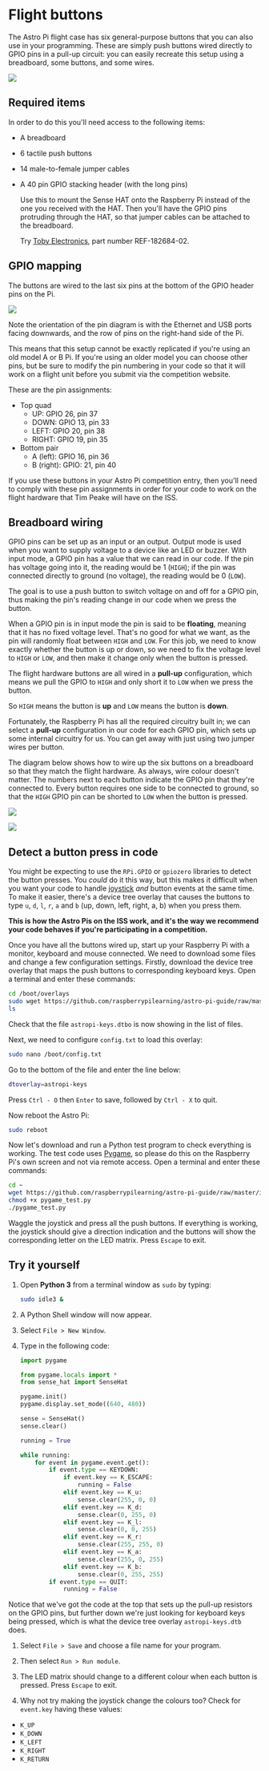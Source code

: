 # Flight buttons

The Astro Pi flight case has six general-purpose buttons that you can also use in your programming. These are simply push buttons wired directly to GPIO pins in a pull-up circuit: you can easily recreate this setup using a breadboard, some buttons, and some wires.

![](images/flight_buttons.jpg)

## Required items

In order to do this you'll need access to the following items:

- A breadboard
- 6 tactile push buttons
- 14 male-to-female jumper cables
- A 40 pin GPIO stacking header (with the long pins)

    Use this to mount the Sense HAT onto the Raspberry Pi instead of the one you received with the HAT. Then you'll have the GPIO pins protruding through the HAT, so that jumper cables can be attached to the breadboard.

    Try [Toby Electronics](http://www.toby.co.uk/content/catalogue/products.aspx?series=REF-18xxxx-0x), part number REF-182684-02.

## GPIO mapping

The buttons are wired to the last six pins at the bottom of the GPIO header pins on the Pi.

![](images/buttons_GPIO.png)

Note the orientation of the pin diagram is with the Ethernet and USB ports facing downwards, and the row of pins on the right-hand side of the Pi.

This means that this setup cannot be exactly replicated if you're using an old model A or B Pi. If you're using an older model you can choose other pins, but be sure to modify the pin numbering in your code so that it will work on a flight unit before you submit via the competition website.

These are the pin assignments:

- Top quad
    - UP: GPIO 26, pin 37
    - DOWN: GPIO 13, pin 33
    - LEFT: GPIO 20, pin 38
    - RIGHT: GPIO 19, pin 35
- Bottom pair
    - A (left): GPIO 16, pin 36
    - B (right): GPIO: 21, pin 40

If you use these buttons in your Astro Pi competition entry, then you'll need to comply with these pin assignments in order for your code to work on the flight hardware that Tim Peake will have on the ISS.

## Breadboard wiring

GPIO pins can be set up as an input or an output. Output mode is used when you want to supply voltage to a device like an LED or buzzer. With input mode, a GPIO pin has a value that we can read in our code. If the pin has voltage going into it, the reading would be 1 (`HIGH`); if the pin was connected directly to ground (no voltage), the reading would be 0 (`LOW`).

The goal is to use a push button to switch voltage on and off for a GPIO pin, thus making the pin's reading change in our code when we press the button.

When a GPIO pin is in input mode the pin is said to be **floating**, meaning that it has no fixed voltage level. That's no good for what we want, as the pin will randomly float between `HIGH` and `LOW`. For this job, we need to know exactly whether the button is up or down, so we need to fix the voltage level to `HIGH` or `LOW`, and then make it change only when the button is pressed.

The flight hardware buttons are all wired in a **pull-up** configuration, which means we pull the GPIO to `HIGH` and only short it to `LOW` when we press the button.

So `HIGH` means the button is **up** and `LOW` means the button is **down**.

Fortunately, the Raspberry Pi has all the required circuitry built in; we can select a **pull-up** configuration in our code for each GPIO pin, which sets up some internal circuitry for us. You can get away with just using two jumper wires per button.

The diagram below shows how to wire up the six buttons on a breadboard so that they match the flight hardware. As always, wire colour doesn't matter. The numbers next to each button indicate the GPIO pin that they're connected to. Every button requires one side to be connected to ground, so that the `HIGH` GPIO pin can be shorted to `LOW` when the button is pressed.

![](images/buttons_breadboard.png)

![](images/buttons_GPIO_small.png)

## Detect a button press in code

You might be expecting to use the `RPi.GPIO` or `gpiozero` libraries to detect the button presses. You *could* do it this way, but this makes it difficult when you want your code to handle [joystick](joystick.md) *and* button events at the same time. To make it easier, there's a device tree overlay that causes the buttons to type `u`, `d`, `l`, `r`, `a` and `b` (up, down, left, right, a, b) when you press them.

**This is how the Astro Pis on the ISS work, and it's the way we recommend your code behaves if you're participating in a competition.**

Once you have all the buttons wired up, start up your Raspberry Pi with a monitor, keyboard and mouse connected. We need to download some files and change a few configuration settings. Firstly, download the device tree overlay that maps the push buttons to corresponding keyboard keys. Open a terminal and enter these commands:

```bash
cd /boot/overlays
sudo wget https://github.com/raspberrypilearning/astro-pi-guide/raw/master/inputs-outputs/dtb/astropi-keys.dtbo --no-check-certificate
ls
```

Check that the file `astropi-keys.dtbo` is now showing in the list of files.

Next, we need to configure `config.txt` to load this overlay:

```bash
sudo nano /boot/config.txt
```

Go to the bottom of the file and enter the line below:

```bash
dtoverlay=astropi-keys
```

Press `Ctrl - O` then `Enter` to save, followed by `Ctrl - X` to quit.

Now reboot the Astro Pi:

```bash
sudo reboot
```

Now let's download and run a Python test program to check everything is working. The test code uses [Pygame](http://pygame.org/wiki/tutorials), so please do this on the Raspberry Pi's own screen and not via remote access. Open a terminal and enter these commands:

```bash
cd ~
wget https://github.com/raspberrypilearning/astro-pi-guide/raw/master/inputs-outputs/test_code/pygame_test.py --no-check-certificate
chmod +x pygame_test.py
./pygame_test.py
```

Waggle the joystick and press all the push buttons. If everything is working, the joystick should give a direction indication and the buttons will show the corresponding letter on the LED matrix. Press `Escape` to exit.

## Try it yourself

1. Open **Python 3** from a terminal window as `sudo` by typing:

    ```bash
    sudo idle3 &
    ```

1. A Python Shell window will now appear.

1. Select `File > New Window`.

1. Type in the following code:

    ```python
    import pygame
    
    from pygame.locals import *
    from sense_hat import SenseHat
    
    pygame.init()
    pygame.display.set_mode((640, 480))
    
    sense = SenseHat()
    sense.clear()
    
    running = True
    
    while running:
        for event in pygame.event.get():
            if event.type == KEYDOWN:
                if event.key == K_ESCAPE:
                    running = False
                elif event.key == K_u:
                    sense.clear(255, 0, 0)
                elif event.key == K_d:
                    sense.clear(0, 255, 0)
                elif event.key == K_l:
                    sense.clear(0, 0, 255)
                elif event.key == K_r:
                    sense.clear(255, 255, 0)
                elif event.key == K_a:
                    sense.clear(255, 0, 255)
                elif event.key == K_b:
                    sense.clear(0, 255, 255)
            if event.type == QUIT:
                running = False
    ```

Notice that we've got the code at the top that sets up the pull-up resistors on the GPIO pins, but further down we're just looking for keyboard keys being pressed, which is what the device tree overlay `astropi-keys.dtb` does.

1. Select `File > Save` and choose a file name for your program.

1. Then select `Run > Run module`.

1. The LED matrix should change to a different colour when each button is pressed. Press `Escape` to exit.

1. Why not try making the joystick change the colours too? Check for `event.key` having these values:

  - `K_UP`
  - `K_DOWN`
  - `K_LEFT`
  - `K_RIGHT`
  - `K_RETURN`
